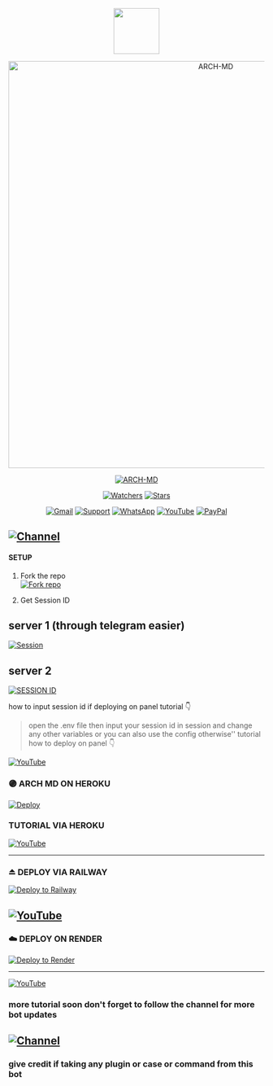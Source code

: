 <p align="center"> 
<a href="https://github.com/Ednut001"><img src="http://readme-typing-svg.herokuapp.com?font=mono&size=17&duration=4000&color=F7B11B&center=falso&vCenter=falso&lines=ARCH-+MD+by+Ednut+2024+best+repository.+%F0%9F%92%96" height="90px"></a> 
</p>
 
<p align="center">
<img src="https://files.catbox.moe/pyy3ar.jpg" alt="ARCH-MD" width="800"/>

</p>

<p align="center">
<a href="#"><img title="ARCH-MD" src="https://img.shields.io/badge/DONT FORGET TO LEAVE A STAR 🌟 ¡THANKS! -red?colorA=%255ff0000&colorB=%23017e40&style=for-the-badge"></a> 
</p>

<p align="center">   
<a href="https://github.com/Ednut001/Arch-MD/watchers"><img title="Watchers" src="https://img.shields.io/github/watchers/Ednut001/Arch-Md?label=Watchers&color=green&style=flat-square"></a>
<a href="https://github.com/Ednut001/Arch-MD/stargazers"><img title="Stars" src="https://img.shields.io/github/stars/Ednut001/Arch-Md?label=Stars&color=yellow&style=flat-square"></a>
</p>

<div align="center">
 
[![Gmail](https://img.shields.io/badge/Gmail-D14836?style=for-the-badge&logo=gmail&logoColor=white)](mailto:Ednutmail@gmail.com)
[![Support](https://img.shields.io/badge/Support-2CA5E0?style=for-the-badge&logo=telegram&logoColor=white)](https://t.me/+KKioacSxodoxZjVk)
[![WhatsApp](https://img.shields.io/badge/STAFF-25D366?style=for-the-badge&logo=whatsapp&logoColor=white)](https://wa.me/2348102487241)
[![YouTube](https://img.shields.io/badge/YouTube-FF0000?style=for-the-badge&logo=youtube&logoColor=white)](https://www.youtube.com/@Ednuthimself)
[![PayPal](https://img.shields.io/badge/PayPal-00457C?style=for-the-badge&logo=paypal&logoColor=white)](https://paypal.me/Ednut001)
</div>

## [![Channel](https://img.shields.io/badge/WhatsApp-25D366?style=for-the-badge&logo=whatsapp&logoColor=white)](https://whatsapp.com/channel/0029VbAQfFGBVJl6W26JXy2n) 

#### SETUP

1. Fork the repo
    <br>
<a href='https://github.com/Ednut001/Arch-Md/fork' target="_blank"><img alt='Fork repo' src='https://img.shields.io/badge/Fork Repo-100000?style=for-the-badge&logo=scan&logoColor=white&labelColor=black&color=black'/></a>

2. Get Session ID


## server 1 (through telegram easier)
[![Session](https://img.shields.io/badge/Session-2CA5E0?style=for-the-badge&logo=telegram&logoColor=white)](https://t.me/+KKioacSxodoxZjVk)


## server 2    
 <a href='https://arch-session.onrender.com/' target="_blank"><img alt='SESSION ID' src='https://img.shields.io/badge/Session_id-100000?style=for-the-badge&logo=scan&logoColor=white&labelColor=black&color=black'/></a>
 
 how to input session id if deploying on panel tutorial 👇
 > open the .env file then input your session id in session and change any other variables or you can also use the config otherwise''
 > tutorial how to deploy on panel 👇


[![YouTube](https://img.shields.io/badge/YouTube-FF0000?style=for-the-badge&logo=youtube&logoColor=white)](https://youtu.be/piQYP9RmLbM?si=hr5CwuMGgautMKL_)
 
### 🟣 ARCH MD ON HEROKU 
[![Deploy](https://www.herokucdn.com/deploy/button.svg)](https://dashboard.heroku.com/new?template=https://github.com/Ednut001/Arch-Md) 

### TUTORIAL VIA HEROKU

[![YouTube](https://img.shields.io/badge/YouTube-FF0000?style=for-the-badge&logo=youtube&logoColor=white)](https://www.youtube.com/@Ednuthimself)

----- 
### ⏏️ **DEPLOY VIA RAILWAY**
[![Deploy to Railway](https://img.shields.io/badge/RAILWAY-100000?style=for-the-badge&logo=scan&logoColor=white&labelColor=black&color=black)](https://railway.com)

[![YouTube](https://img.shields.io/badge/YouTube-FF0000?style=for-the-badge&logo=youtube&logoColor=white)](https://www.youtube.com/@Ednuthimself)
------------------
### ☁️ DEPLOY ON RENDER
[![Deploy to Render](https://binbashbanana.github.io/deploy-buttons/buttons/remade/render.svg)](https://dashboard.render.com/blueprint/new?repo=https%3A%2F%2Fgithub.com%2FEdnut001-Li%2FArch-MD)

------------------
[![YouTube](https://img.shields.io/badge/YouTube-FF0000?style=for-the-badge&logo=youtube&logoColor=white)](https://www.youtube.com/@Ednuthimself)


### more tutorial soon don't forget to follow the channel for more bot updates
## [![Channel](https://img.shields.io/badge/WhatsApp-25D366?style=for-the-badge&logo=whatsapp&logoColor=white)](https://whatsapp.com/channel/0029VbAQfFGBVJl6W26JXy2n) 


### give credit if taking any plugin or case or command from this bot 


